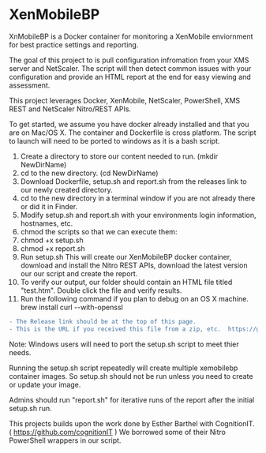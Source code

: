 # XenMobileBP
XnMobileBP is a Docker container for monitoring a XenMobile enviornment for best practice settings and reporting.  

The goal of this project to is pull configuration infromation from your XMS server and NetScaler.  The script will then detect common issues with your configuration and provide an HTML report at the end for easy viewing and assessment.  

This project leverages Docker, XenMobile, NetScaler, PowerShell, XMS REST and NetScaler Nitro/REST APIs.

To get started, we assume you have docker already installed and that you are on Mac/OS X.  The container and Dockerfile is cross platform.  The script to launch will need to be ported to windows as it is a bash script.

1. Create a directory to store our content needed to run.  (mkdir NewDirName)
2. cd to the new directory.  (cd NewDirName)
3. Download Dockerfile, setup.sh and report.sh from the releases link to our newly created directory.
4. cd to the new directory in a terminal window if you are not already there or did it in Finder.
5. Modify setup.sh and report.sh with your environments login information, hostnames, etc.
6. chmod the scripts so that we can execute them:
6. chmod +x setup.sh
6. chmod +x report.sh
6. Run setup.sh  This will create our XenMobileBP docker container, download and install the Nitro REST APIs, download the latest version our our script and create the report.
7. To verify our output, our folder should contain an HTML file titled "test.htm".  Double click the file and verify results.
8. Run the following command if you plan to debug on an OS X machine.  brew install curl --with-openssl

```diff
- The Release link should be at the top of this page.  
- This is the URL if you received this file from a zip, etc.  https://github.com/mbbowlin/XenMobileBP
```

Note:  Windows users will need to port the setup.sh script to meet thier needs.

Running the setup.sh script repeatedly will create multiple xemobilebp container images.  So setup.sh should not be run unless you need to create or update your image.

Admins should run "report.sh" for iterative runs of the report after the initial setup.sh run.

This projects builds upon the work done by Esther Barthel with CognitionIT.  ( https://github.com/cognitionIT ) We borrowed some of their Nitro PowerShell wrappers in our script.  
